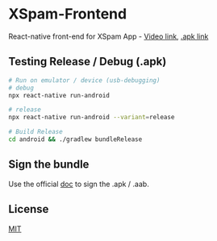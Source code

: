 # XSpam-Frontend

React-native front-end for XSpam App - 
[Video link](https://drive.google.com/file/d/1FPoRCECrZcSqU0Shb-bBs8sFwb-31hp5/view?usp=sharing),
[.apk link](https://github.com/harshjadon9/XSpam-Frontend/blob/main/android/app/release/XSpam.apk)

## Testing Release / Debug (.apk)

```bash
# Run on emulator / device (usb-debugging)
# debug
npx react-native run-android

# release
npx react-native run-android --variant=release

# Build Release
cd android && ./gradlew bundleRelease
```
## Sign the bundle

Use the official [doc](https://reactnative.dev/docs/signed-apk-android) to sign the .apk / .aab.


## License
[MIT](https://choosealicense.com/licenses/mit/)
